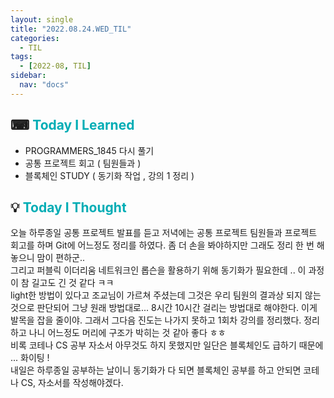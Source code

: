 ```yaml
---
layout: single
title: "2022.08.24.WED_TIL"
categories:
  - TIL
tags:
  - [2022-08, TIL]
sidebar:
  nav: "docs"
---
```


## ⌨ <a style="color:#00adb5">Today I Learned</a>

- PROGRAMMERS_1845 다시 풀기
- 공통 프로젝트 회고 ( 팀원들과 )
- 블록체인 STUDY ( 동기화 작업 , 강의 1 정리 )

## 💡 <a style="color:#00adb5">Today I Thought</a>

오늘 하루종일 공통 프로젝트 발표를 듣고 저녁에는 공통 프로젝트 팀원들과 프로젝트 회고를 하며 Git에 어느정도 정리를 하였다. 좀 더 손을 봐야하지만 그래도 정리 한 번 해놓으니 맘이 편하군..<br>
그리고 퍼블릭 이더리움 네트워크인 롭슨을 활용하기 위해 동기화가 필요한데 .. 이 과정이 참 길고도 긴 것 같다 ㅋㅋ<br>
light한 방법이 있다고 조교님이 가르쳐 주셨는데 그것은 우리 팀원의 결과상 되지 않는 것으로 판단되어 그냥 원래 방법대로... 8시간 10시간 걸리는 방법대로 해야한다. 이게 발목을 잡을 줄이야. 그래서 그다음 진도는 나가지 못하고 1회차 강의를 정리했다. 정리하고 나니 어느정도 머리에 구조가 박히는 것 같아 좋다 ㅎㅎ<br>
비록 코테나 CS 공부 자소서 아무것도 하지 못했지만 일단은 블록체인도 급하기 때문에 ... 화이팅 !<br>
내일은 하루종일 공부하는 날이니 동기화가 다 되면 블록체인 공부를 하고 안되면 코테나 CS, 자소서를 작성해야겠다.
